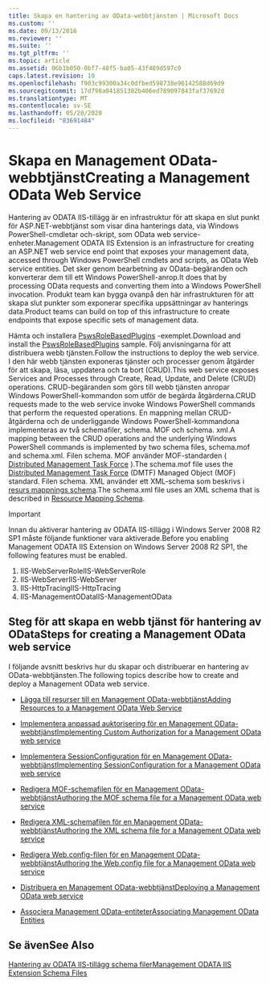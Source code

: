 ```yaml
---
title: Skapa en hantering av OData-webbtjänsten | Microsoft Docs
ms.custom: ''
ms.date: 09/13/2016
ms.reviewer: ''
ms.suite: ''
ms.tgt_pltfrm: ''
ms.topic: article
ms.assetid: 06b1b050-0bf7-48f5-ba05-43f489d597c0
caps.latest.revision: 10
ms.openlocfilehash: f903c99300a34c0dfbed598738e96142588d69d9
ms.sourcegitcommit: 17d798a041851382b406ed789097843faf37692d
ms.translationtype: MT
ms.contentlocale: sv-SE
ms.lasthandoff: 05/20/2020
ms.locfileid: "83691484"
---
```

# <a name="creating-a-management-odata-web-service"></a><span data-ttu-id="f922f-102">Skapa en Management OData-webbtjänst</span><span class="sxs-lookup"><span data-stu-id="f922f-102">Creating a Management OData Web Service</span></span>

<span data-ttu-id="f922f-103">Hantering av ODATA IIS-tillägg är en infrastruktur för att skapa en slut punkt för ASP.NET-webbtjänst som visar dina hanterings data, via Windows PowerShell-cmdletar och-skript, som OData web service-enheter.</span><span class="sxs-lookup"><span data-stu-id="f922f-103">Management ODATA IIS Extension is an infrastructure for creating an ASP.NET web service end point that exposes your management data, accessed through Windows PowerShell cmdlets and scripts, as OData Web service entities.</span></span> <span data-ttu-id="f922f-104">Det sker genom bearbetning av OData-begäranden och konverterar dem till ett Windows PowerShell-anrop.</span><span class="sxs-lookup"><span data-stu-id="f922f-104">It does that by processing OData requests and converting them into a Windows PowerShell invocation.</span></span> <span data-ttu-id="f922f-105">Produkt team kan bygga ovanpå den här infrastrukturen för att skapa slut punkter som exponerar specifika uppsättningar av hanterings data.</span><span class="sxs-lookup"><span data-stu-id="f922f-105">Product teams can build on top of this infrastructure to create endpoints that expose specific sets of management data.</span></span>

<span data-ttu-id="f922f-106">Hämta och installera [PswsRoleBasedPlugins](https://code.msdn.microsoft.com:443/windowsdesktop/PswsRoleBasedPlugins-9c79b75a) -exemplet.</span><span class="sxs-lookup"><span data-stu-id="f922f-106">Download and install the [PswsRoleBasedPlugins](https://code.msdn.microsoft.com:443/windowsdesktop/PswsRoleBasedPlugins-9c79b75a) sample.</span></span> <span data-ttu-id="f922f-107">Följ anvisningarna för att distribuera webb tjänsten.</span><span class="sxs-lookup"><span data-stu-id="f922f-107">Follow the instructions to deploy the web service.</span></span> <span data-ttu-id="f922f-108">I den här webb tjänsten exponeras tjänster och processer genom åtgärder för att skapa, läsa, uppdatera och ta bort (CRUD).</span><span class="sxs-lookup"><span data-stu-id="f922f-108">This web service exposes Services and Processes through Create, Read, Update, and Delete (CRUD) operations.</span></span> <span data-ttu-id="f922f-109">CRUD-begäranden som görs till webb tjänsten anropar Windows PowerShell-kommandon som utför de begärda åtgärderna.</span><span class="sxs-lookup"><span data-stu-id="f922f-109">CRUD requests made to the web service invoke  Windows PowerShell commands that perform the requested operations.</span></span> <span data-ttu-id="f922f-110">En mappning mellan CRUD-åtgärderna och de underliggande Windows PowerShell-kommandona implementeras av två schemafiler, schema. MOF och schema. xml.</span><span class="sxs-lookup"><span data-stu-id="f922f-110">A mapping between the CRUD operations and the underlying Windows PowerShell commands is implemented by two schema files, schema.mof and schema.xml.</span></span> <span data-ttu-id="f922f-111">Filen schema. MOF använder MOF-standarden ( [Distributed Management Task Force](https://www.dmtf.org/) ).</span><span class="sxs-lookup"><span data-stu-id="f922f-111">The schema.mof file uses the [Distributed Management  Task Force](https://www.dmtf.org/) (DMTF) Managed Object (MOF) standard.</span></span> <span data-ttu-id="f922f-112">Filen schema. XML använder ett XML-schema som beskrivs i [resurs mappnings schema](./resource-mapping-schema.md).</span><span class="sxs-lookup"><span data-stu-id="f922f-112">The schema.xml file uses an XML schema that is described in [Resource Mapping Schema](./resource-mapping-schema.md).</span></span>

> [!IMPORTANT]
> <span data-ttu-id="f922f-113">Innan du aktiverar hantering av ODATA IIS-tillägg i Windows Server 2008 R2 SP1 måste följande funktioner vara aktiverade.</span><span class="sxs-lookup"><span data-stu-id="f922f-113">Before you enabling Management ODATA IIS Extension on Windows Server 2008 R2 SP1, the following features must be enabled.</span></span>
>
> 1. <span data-ttu-id="f922f-114">IIS-WebServerRole</span><span class="sxs-lookup"><span data-stu-id="f922f-114">IIS-WebServerRole</span></span>
> 2. <span data-ttu-id="f922f-115">IIS-WebServer</span><span class="sxs-lookup"><span data-stu-id="f922f-115">IIS-WebServer</span></span>
> 3. <span data-ttu-id="f922f-116">IIS-HttpTracing</span><span class="sxs-lookup"><span data-stu-id="f922f-116">IIS-HttpTracing</span></span>
> 4. <span data-ttu-id="f922f-117">IIS-ManagementOData</span><span class="sxs-lookup"><span data-stu-id="f922f-117">IIS-ManagementOData</span></span>

## <a name="steps-for-creating-a-management-odata-web-service"></a><span data-ttu-id="f922f-118">Steg för att skapa en webb tjänst för hantering av OData</span><span class="sxs-lookup"><span data-stu-id="f922f-118">Steps for creating a Management OData web service</span></span>

<span data-ttu-id="f922f-119">I följande avsnitt beskrivs hur du skapar och distribuerar en hantering av OData-webbtjänsten.</span><span class="sxs-lookup"><span data-stu-id="f922f-119">The following topics describe how to create and deploy a Management OData web service.</span></span>

- [<span data-ttu-id="f922f-120">Lägga till resurser till en Management OData-webbtjänst</span><span class="sxs-lookup"><span data-stu-id="f922f-120">Adding Resources to a Management OData Web Service</span></span>](./adding-resources-to-a-management-odata-web-service.md)

- [<span data-ttu-id="f922f-121">Implementera anpassad auktorisering för en Management OData-webbtjänst</span><span class="sxs-lookup"><span data-stu-id="f922f-121">Implementing Custom Authorization for a Management OData web service</span></span>](./implementing-custom-authorization-for-a-management-odata-web-service.md)

- [<span data-ttu-id="f922f-122">Implementera SessionConfiguration för en Management OData-webbtjänst</span><span class="sxs-lookup"><span data-stu-id="f922f-122">Implementing SessionConfiguration for a Management OData web service</span></span>](./implementing-sessionconfiguration-for-a-management-odata-web-service.md)

- [<span data-ttu-id="f922f-123">Redigera MOF-schemafilen för en Management OData-webbtjänst</span><span class="sxs-lookup"><span data-stu-id="f922f-123">Authoring the MOF schema file for a Management OData web service</span></span>](./authoring-the-mof-schema-file-for-a-management-odata-web-service.md)

- [<span data-ttu-id="f922f-124">Redigera XML-schemafilen för en Management OData-webbtjänst</span><span class="sxs-lookup"><span data-stu-id="f922f-124">Authoring the XML schema file for a Management OData web service</span></span>](./authoring-the-xml-schema-file-for-a-management-odata-web-service.md)

- [<span data-ttu-id="f922f-125">Redigera Web.config-filen för en Management OData-webbtjänst</span><span class="sxs-lookup"><span data-stu-id="f922f-125">Authoring the Web.config file for a Management OData web service</span></span>](./authoring-the-web-config-file-for-a-management-odata-web-service.md)

- [<span data-ttu-id="f922f-126">Distribuera en Management OData-webbtjänst</span><span class="sxs-lookup"><span data-stu-id="f922f-126">Deploying a Management OData web service</span></span>](./deploying-a-management-odata-web-service.md)

- [<span data-ttu-id="f922f-127">Associera Management OData-entiteter</span><span class="sxs-lookup"><span data-stu-id="f922f-127">Associating Management OData Entities</span></span>](./associating-management-odata-entities.md)

## <a name="see-also"></a><span data-ttu-id="f922f-128">Se även</span><span class="sxs-lookup"><span data-stu-id="f922f-128">See Also</span></span>

[<span data-ttu-id="f922f-129">Hantering av ODATA IIS-tillägg schema filer</span><span class="sxs-lookup"><span data-stu-id="f922f-129">Management ODATA IIS Extension Schema Files</span></span>](./management-odata-iis-extension-schema-files.md)
